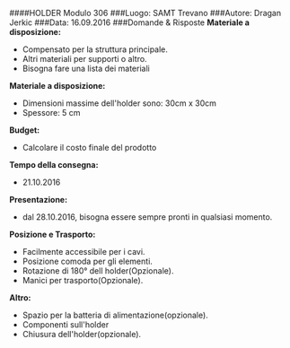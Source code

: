 ####HOLDER Modulo 306
###Luogo: SAMT Trevano
###Autore: Dragan Jerkic
###Data: 16.09.2016
###Domande & Risposte
<b>Materiale a disposizione:</b><br>
- Compensato per la struttura principale.<br> 
- Altri materiali per supporti o altro.<br>
- Bisogna fare una lista dei materiali

<b>Materiale a disposizione:</b><br>
- Dimensioni massime dell'holder sono: 30cm x 30cm <br>
- Spessore: 5 cm

<b>Budget:</b><br>
- Calcolare il costo finale del prodotto

<b>Tempo della consegna:</b><br>
- 21.10.2016

<b>Presentazione:</b><br>
- dal 28.10.2016, bisogna essere sempre pronti in qualsiasi momento.


<b>Posizione e Trasporto:</b><br>
- Facilmente accessibile per i cavi.<br>
- Posizione comoda per gli elementi.<br>
- Rotazione di 180° dell holder(Opzionale).<br>
- Manici per trasporto(Opzionale).<br>
 
<b>Altro:</b><br>
- Spazio per la batteria di alimentazione(opzionale).<br>
- Componenti sull'holder<br>
- Chiusura dell'holder(opzionale).